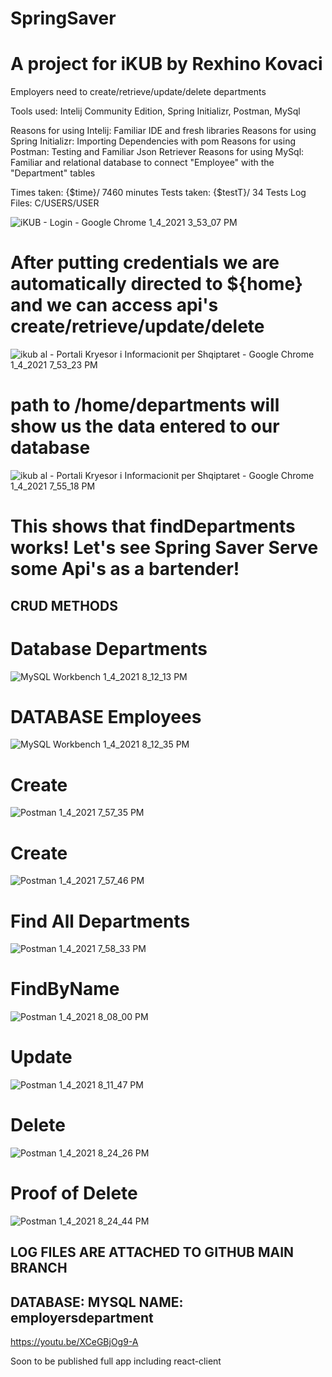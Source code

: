 # SpringSaver


# A project for iKUB by Rexhino Kovaci

Employers need to create/retrieve/update/delete departments

Tools used: Intelij Community Edition, Spring Initializr, Postman, MySql

Reasons for using Intelij: Familiar IDE and fresh libraries Reasons for using Spring Initializr: Importing Dependencies with pom Reasons for using Postman: Testing and Familiar Json Retriever Reasons for using MySql: Familiar and relational database to connect "Employee" with the "Department" tables

Times taken: {$time}/ 7460 minutes Tests taken: {$testT}/ 34 Tests Log Files: C/USERS/USER

![iKUB - Login - Google Chrome 1_4_2021 3_53_07 PM](https://user-images.githubusercontent.com/55946528/103568609-24a1b280-4ec6-11eb-8e4e-9dccc92deeb4.png)

# After putting credentials we are automatically directed to ${home} and we can access api's create/retrieve/update/delete

![ikub al - Portali Kryesor i Informacionit per Shqiptaret - Google Chrome 1_4_2021 7_53_23 PM](https://user-images.githubusercontent.com/55946528/103568846-9548cf00-4ec6-11eb-8858-65da05959169.png)

# path to /home/departments will show us the data entered to our database

![ikub al - Portali Kryesor i Informacionit per Shqiptaret - Google Chrome 1_4_2021 7_55_18 PM](https://user-images.githubusercontent.com/55946528/103568980-d04b0280-4ec6-11eb-8ab1-498869beb207.png)


# This shows that findDepartments works! Let's see Spring Saver Serve some Api's as a bartender!

## CRUD METHODS

# Database Departments

![MySQL Workbench 1_4_2021 8_12_13 PM](https://user-images.githubusercontent.com/55946528/103570401-549e8500-4ec9-11eb-9dcc-3cd4980d0aa9.png)

# DATABASE Employees
![MySQL Workbench 1_4_2021 8_12_35 PM](https://user-images.githubusercontent.com/55946528/103570404-55371b80-4ec9-11eb-8bb3-aeff8dbc434c.png)

# Create
![Postman 1_4_2021 7_57_35 PM](https://user-images.githubusercontent.com/55946528/103570407-55cfb200-4ec9-11eb-9e9b-5aa23adecc47.png)

# Create
![Postman 1_4_2021 7_57_46 PM](https://user-images.githubusercontent.com/55946528/103570408-55cfb200-4ec9-11eb-9dae-f3747c0a51da.png)

# Find All Departments
![Postman 1_4_2021 7_58_33 PM](https://user-images.githubusercontent.com/55946528/103570411-56684880-4ec9-11eb-955b-242ac0ad8f25.png)

# FindByName
![Postman 1_4_2021 8_08_00 PM](https://user-images.githubusercontent.com/55946528/103570412-56684880-4ec9-11eb-82b5-4e00c0c32be6.png)

# Update
![Postman 1_4_2021 8_11_47 PM](https://user-images.githubusercontent.com/55946528/103570413-5700df00-4ec9-11eb-8e9f-4780ce23125e.png)

# Delete
![Postman 1_4_2021 8_24_26 PM](https://user-images.githubusercontent.com/55946528/103571300-ea86df80-4eca-11eb-8e02-cf0a1b94e598.png)
# Proof of Delete
![Postman 1_4_2021 8_24_44 PM](https://user-images.githubusercontent.com/55946528/103571308-ebb80c80-4eca-11eb-94ec-95f9f186084d.png)






## LOG FILES ARE ATTACHED TO GITHUB MAIN BRANCH
## DATABASE: MYSQL NAME: employersdepartment


https://youtu.be/XCeGBjOg9-A

Soon to be published full app including react-client
